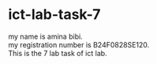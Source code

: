 # ict-lab-task-7
my name is amina bibi.<br>
my registration number is B24F0828SE120.<br>
This is the 7 lab task of ict lab.<br>
